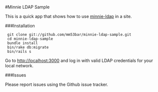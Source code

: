 #Minnie LDAP Sample

This is a quick app that shows how to use [minnie-ldap](https://github.com/mm53bar/minnie-ldap) in a site.

###Installation

     git clone git://github.com/mm53bar/minnie-ldap-sample.git
     cd minnie-ldap-sample
     bundle install
     bin/rake db:migrate
     bin/rails s

Go to [http://localhost:3000](http://localhost:3000) and log in with valid LDAP credentials for your local network.

###Issues

Please report issues using the Github issue tracker. 
